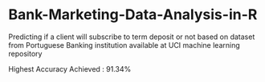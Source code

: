 # Bank-Marketing-Data-Analysis-in-R
Predicting if a client will subscribe to term deposit or not based on dataset from Portuguese Banking institution available at UCI machine learning repository

Highest Accuracy Achieved : 91.34%
